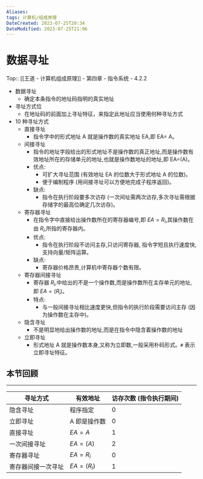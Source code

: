 ```yaml
---
Aliases: 
tags: 计算机/组成原理 
DateCreated: 2023-07-25T20:34
DateModified: 2023-07-25T21:06
---
```

# 数据寻址
Top:: [[王道 - 计算机组成原理]] - 第四章 - 指令系统 - 4.2.2

- 数据寻址
	- 确定本条指令的地址码指明的真实地址
- 寻址方式位
	- 在地址码的前面加上寻址特征，来指定此地址应当使用何种寻址方式
- 10 种寻址方式
	- 直接寻址  
		- 指令字中的形式地址 A 就是操作数的真实地址 EA,即 EA= A。
	- 间接寻址
		- 指令的地址字段给出的形式地址不是操作数的真正地址,而是操作数有效地址所在的存储单元的地址,也就是操作数地址的地址,即 EA=(A)。
		- 优点:
			- 可扩大寻址范围 (有效地址 EA 的位数大于形式地址 A 的位数)。
			- 便于编制程序 (用间接寻址可以方便地完成子程序返回)。
		- 缺点:
			- 指令在执行阶段要多次访存 (一次间址需两次访存,多次寻址需根据存储字的最高位确定几次访存)。
	- 寄存器寻址
		- 在指令字中直接给出操作数所在的寄存器编号,即 $EA=R_{i}$,其操作数在由 $R_{i}$,所指的寄存器内。
		- 优点:
			- 指令在执行阶段不访问主存,只访问寄存器, 指令字短且执行速度快,支持向量/矩阵运算。
		- 缺点:
			- 寄存器价格昂贵,计算机中寄存器个数有限。
	- 寄存器间接寻址
		- 寄存器 $R_{i}$,中给出的不是一个操作数,而是操作数所在主存单元的地址, 即 $EA=(R_{i})$。
		- 特点:
			- 与一般间接寻址相比速度更快,但指令的执行阶段需要访问主存 (因为操作数在主存中)。
	- 隐含寻址
		- 不是明显地给出操作数的地址,而是在指令中隐含着操作数的地址
	- 立即寻址
		- 形式地址 A 就是操作数本身,又称为立即数,一般采用朴码形式。`#` 表示立即寻址特征。

## 本节回顾
---

| 寻址方式     | 有效地址 | 访存次数 (指令执行期间) |
| ------------ | -------- | ----------------------- |
| 隐含寻址     | 程序指定 | 0                       |
| 立即寻址     |A 即是操作数          | 0                       |
| 直接寻址     |         $EA=A$ | 1                       |
| 一次间接寻址 |         $EA=(A)$ | 2                       |
| 寄存器寻址   |  $EA=R_{i}$        | 0                       |
| 寄存器间接一次寻址             |         $EA=(R_{i})$ | 1                        |
